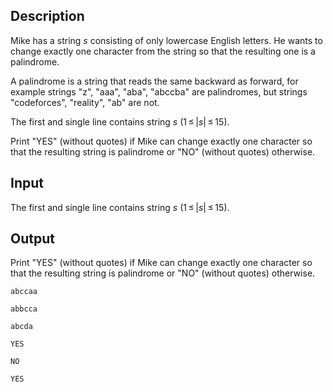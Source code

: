 ## Description

<div><p>Mike has a string <span class="tex-span"><i>s</i></span> consisting of only lowercase English letters. He wants to <span class="tex-font-style-bf">change exactly one</span> character from the string so that the resulting one is a palindrome. </p><p>A palindrome is a string that reads the same backward as forward, for example strings "<span class="tex-font-style-tt">z</span>", "<span class="tex-font-style-tt">aaa</span>", "<span class="tex-font-style-tt">aba</span>", "<span class="tex-font-style-tt">abccba</span>" are palindromes, but strings "<span class="tex-font-style-tt">codeforces</span>", "<span class="tex-font-style-tt">reality</span>", "<span class="tex-font-style-tt">ab</span>" are not.</p></div><div class="input-specification"><p>The first and single line contains string <span class="tex-span"><i>s</i></span> (<span class="tex-span">1 ≤ |<i>s</i>| ≤ 15</span>).</p></div><div class="output-specification"><p>Print "<span class="tex-font-style-tt">YES</span>" (without quotes) if Mike can change <span class="tex-font-style-bf">exactly</span> one character so that the resulting string is palindrome or "<span class="tex-font-style-tt">NO</span>" (without quotes) otherwise. </p></div>

## Input

<p>The first and single line contains string <span class="tex-span"><i>s</i></span> (<span class="tex-span">1 ≤ |<i>s</i>| ≤ 15</span>).</p>

## Output

<p>Print "<span class="tex-font-style-tt">YES</span>" (without quotes) if Mike can change <span class="tex-font-style-bf">exactly</span> one character so that the resulting string is palindrome or "<span class="tex-font-style-tt">NO</span>" (without quotes) otherwise. </p>





```input1
abccaa

```




```input2
abbcca

```




```input3
abcda

```




```output1
YES

```




```output2
NO

```




```output3
YES

```


